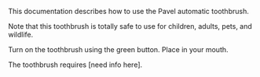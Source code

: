 This documentation describes how to use the Pavel automatic toothbrush.

Note that this toothbrush is totally safe to use for children, adults, pets, and wildlife.

Turn on the toothbrush using the green button. Place in your mouth.

The toothbrush requires [need info here].